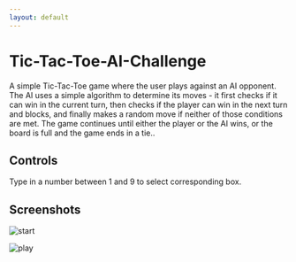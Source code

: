 ```yaml
---
layout: default
---
```


# Tic-Tac-Toe-AI-Challenge

A simple Tic-Tac-Toe game where the user plays against an AI opponent. The AI uses a simple algorithm to determine its moves - it first checks if it can win in the current turn, then checks if the player can win in the next turn and blocks, and finally makes a random move if neither of those conditions are met. The game continues until either the player or the AI wins, or the board is full and the game ends in a tie..

## Controls

 Type in a number between 1 and 9 to select corresponding box.
 
## Screenshots

![start](https://github.com/takudzwa94/Tic-Tac-Toe-AI-Challenge/assets/51080246/4fc99bab-8177-4c7b-ac7a-e4d16ee89898)

![play](https://github.com/takudzwa94/Tic-Tac-Toe-AI-Challenge/assets/51080246/28e495b9-a958-43ed-9296-05f20a5bdb3e)
 

 
 
 



